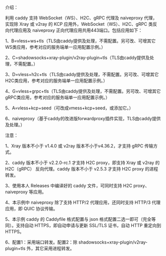 介绍：

利用 caddy 支持 WebSocket（WS）、H2C、gRPC 代理及 naiveproxy 代理，实现除 Xray 或 v2ray 的 KCP 应用外，WebSocket（WS）、H2C、gRPC 类反向代理应用及 naiveproxy 正向代理应用共用443端口。包括应用如下：

1、B=vless+ws+tls（TLS由caddy提供及处理，不需配置。另可改、可增其它WS类应用，参考对应的服务端单一应用配置示例。）

2、C=shadowsocks+xray-plugin/v2ray-plugin+tls（TLS由caddy提供及处理，不需配置。）

3、D=vless+h2c+tls（TLS由caddy提供及处理，不需配置。另可改、可增其它H2C类应用，参考对应的服务端单一应用配置示例。）

4、G=vless+grpc+tls（TLS由caddy提供及处理，不需配置。另可改、可增其它gRPC类应用，参考对应的服务端单一应用配置示例。）

5、A=vless+kcp+seed（可改成vmess+kcp+seed，或添加它。）

6、naiveproxy（基于caddy的改进版forwardproxy插件实现，TLS由caddy提供及处理。）

注意：

1、Xray 版本不小于 v1.4.0 或 v2ray 版本不小于v4.36.2，才支持 gRPC 传输方式。

2、caddy 版本不小于 v2.2.0-rc.1 才支持 H2C proxy，即支持 Xray 或 v2ray 的 H2C（gRPC） 反向代理。caddy 版本不小于 v2.5.3 才支持 H2C proxy 的进程转发。

3、使用本人 Releases 中编译好的 caddy 文件，可同时支持 H2C proxy、naiveproxy 等应用。

4、本示例中 naiveproxy 除了支持 HTTP/2 代理应用，还同时支持 HTTP/3 代理应用，即 QUIC 协议传输。

5、本示例 caddy 的 Caddyfile 格式配置与 json 格式配置二选一即可（完全等同）。支持自动 HTTPS，即自动申请与更新 SSL/TLS 证书，自动 HTTP 重定向到 HTTPS。

6、配置1：采用端口转发。配置2：除 shadowsocks+xray-plugin/v2ray-plugin+tls 外，其它采用进程转发。
